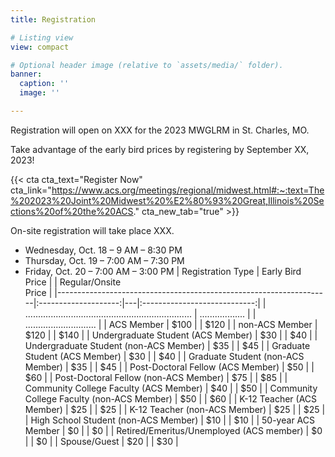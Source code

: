 ```yaml
---
title: Registration

# Listing view
view: compact

# Optional header image (relative to `assets/media/` folder).
banner:
  caption: ''
  image: ''

---
```

Registration will open on XXX for the 2023 MWGLRM in St. Charles, MO.

Take advantage of the early bird prices by registering by September XX, 2023!

{{< cta cta_text="Register Now" cta_link="https://www.acs.org/meetings/regional/midwest.html#:~:text=The%202023%20Joint%20Midwest%20%E2%80%93%20Great,Illinois%20Sections%20of%20the%20ACS." cta_new_tab="true" >}}

On-site registration will take place XXX.

* Wednesday, Oct. 18 –  9 AM – 8:30 PM
* Thursday, Oct. 19 –  7:00 AM –  7:30 PM
* Friday, Oct. 20 –  7:00 AM – 3:00 PM
| Registration Type                                                  | Early Bird <br>Price |   |    Regular/Onsite<br>Price   |
|--------------------------------------------------------------------|:--------------------:|---|:----------------------------:|
| .................................................................. | ..................   |   | ............................ |
| ACS Member                                                         |         $100         |   |             $120             |
| non-ACS Member                                                     |         $120         |   |             $140             |
| Undergraduate Student (ACS Member)                                 |          $30         |   |              $40             |
| Undergraduate Student (non-ACS Member)                             |          $35         |   |              $45             |
| Graduate Student (ACS Member)                                      |          $30         |   |              $40             |
| Graduate Student (non-ACS Member)                                  |          $35         |   |              $45             |
| Post-Doctoral Fellow (ACS Member)                                  |          $50         |   |              $60             |
| Post-Doctoral Fellow (non-ACS Member)                              |          $75         |   |              $85             |
| Community College Faculty (ACS Member)                             |          $40         |   |              $50             |
| Community College Faculty (non-ACS Member)                         |          $50         |   |              $60             |
| K-12 Teacher (ACS Member)                                          |          $25         |   |              $25             |
| K-12 Teacher (non-ACS Member)                                      |          $25         |   |              $25             |
| High School Student (non-ACS Member)                               |          $10         |   |              $10             |
| 50-year ACS Member                                                 |          $0          |   |              $0              |
| Retired/Emeritus/Unemployed (ACS member)                           |          $0          |   |              $0              |
| Spouse/Guest                                                       |          $20         |   |              $30             |